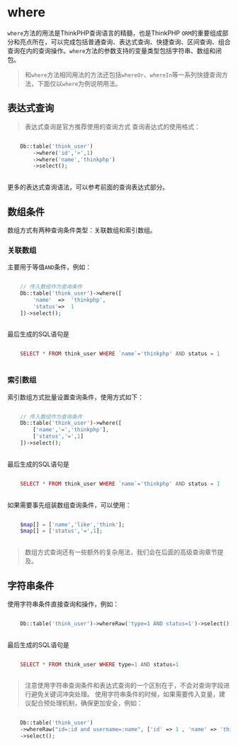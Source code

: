 # where

`where`方法的用法是ThinkPHP查询语言的精髓，也是ThinkPHP `ORM`的重要组成部分和亮点所在，可以完成包括普通查询、表达式查询、快捷查询、区间查询、组合查询在内的查询操作。`where`方法的参数支持的变量类型包括字符串、数组和闭包。
> 和`where`方法相同用法的方法还包括`whereOr`、`whereIn`等一系列快捷查询方法，下面仅以`where`为例说明用法。
## 表达式查询
> 表达式查询是官方推荐使用的查询方式
查询表达式的使用格式：
```php

    Db::table('think_user')
        ->where('id','>',1)
        ->where('name','thinkphp')
        ->select(); 
    

```
更多的表达式查询语法，可以参考前面的查询表达式部分。
## 数组条件
数组方式有两种查询条件类型：关联数组和索引数组。
### 关联数组
主要用于等值`AND`条件，例如：
```php

    // 传入数组作为查询条件
    Db::table('think_user')->where([
    	'name'	=>	'thinkphp',
        'status'=>	1
    ])->select(); 
    

```
最后生成的SQL语句是
```php

    SELECT * FROM think_user WHERE `name`='thinkphp' AND status = 1
    

```
### 索引数组
索引数组方式批量设置查询条件，使用方式如下：
```php

    // 传入数组作为查询条件
    Db::table('think_user')->where([
    	['name','=','thinkphp'],
        ['status','=',1]
    ])->select(); 
    

```
最后生成的SQL语句是
```php

    SELECT * FROM think_user WHERE `name`='thinkphp' AND status = 1
    

```
如果需要事先组装数组查询条件，可以使用：
```php

    $map[] = ['name','like','think'];
    $map[] = ['status','=',1];
    

```
> 数组方式查询还有一些额外的复杂用法，我们会在后面的高级查询章节提及。
## 字符串条件
使用字符串条件直接查询和操作，例如：
```php

    Db::table('think_user')->whereRaw('type=1 AND status=1')->select(); 
    

```
最后生成的SQL语句是
```php

    SELECT * FROM think_user WHERE type=1 AND status=1
    

```
> 注意使用字符串查询条件和表达式查询的一个区别在于，不会对查询字段进行避免关键词冲突处理。
使用字符串条件的时候，如果需要传入变量，建议配合预处理机制，确保更加安全，例如：
```php

    Db::table('think_user')
    ->whereRaw("id=:id and username=:name", ['id' => 1 , 'name' => 'thinkphp'])
    ->select();
    

```
